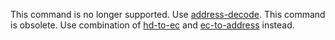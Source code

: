 This command is no longer supported. Use [address-decode](bx-address-decode).
This command is obsolete. Use combination of [hd-to-ec](hd-to-ec) and [ec-to-address](bx-ec-to-address) instead.